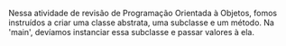 Nessa atividade de revisão de Programação Orientada à Objetos, fomos instruídos a criar uma classe abstrata, uma subclasse e um método. Na 'main', devíamos instanciar essa subclasse e passar valores à ela.